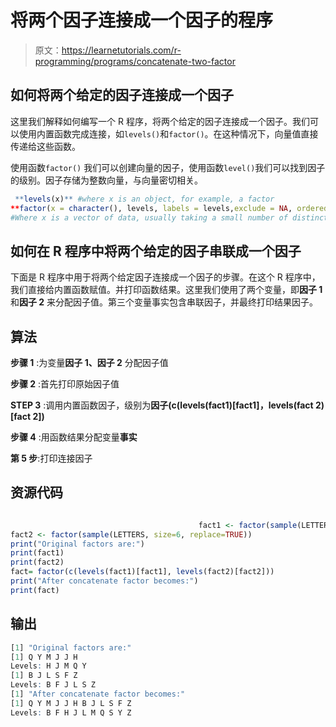 # 将两个因子连接成一个因子的程序

> 原文：<https://learnetutorials.com/r-programming/programs/concatenate-two-factor>

## 如何将两个给定的因子连接成一个因子

这里我们解释如何编写一个 R 程序，将两个给定的因子连接成一个因子。我们可以使用内置函数完成连接，如`levels()`和`factor()`。在这种情况下，向量值直接传递给这些函数。

使用函数`factor()` 我们可以创建向量的因子，使用函数`level()`我们可以找到因子的级别。因子存储为整数向量，与向量密切相关。

```r
 **levels(x)** #where x is an object, for example, a factor
**factor(x = character(), levels, labels = levels,exclude = NA, ordered = is.ordered(x), nmax = NA)** 
#Where x is a vector of data, usually taking a small number of distinct values 

```

## 如何在 R 程序中将两个给定的因子串联成一个因子

下面是 R 程序中用于将两个给定因子连接成一个因子的步骤。在这个 R 程序中，我们直接给内置函数赋值。并打印函数结果。这里我们使用了两个变量，即**因子 1** 和**因子 2** 来分配因子值。第三个变量事实包含串联因子，并最终打印结果因子。

## 算法

**步骤 1** :为变量**因子 1、因子 2** 分配因子值

**步骤 2** :首先打印原始因子值

**STEP 3** :调用内置函数因子，级别为**因子(c(levels(fact1)[fact1]，levels(fact 2)[fact 2])**

**步骤 4** :用函数结果分配变量**事实**

**第 5 步**:打印连接因子

## 资源代码

```r

                                          fact1 <- factor(sample(LETTERS, size=6, replace=TRUE))
fact2 <- factor(sample(LETTERS, size=6, replace=TRUE))
print("Original factors are:")
print(fact1)
print(fact2)
fact= factor(c(levels(fact1)[fact1], levels(fact2)[fact2]))
print("After concatenate factor becomes:")
print(fact)

```

## 输出

```r
[1] "Original factors are:"
[1] Q Y M J J H
Levels: H J M Q Y
[1] B J L S F Z
Levels: B F J L S Z
[1] "After concatenate factor becomes:"
[1] Q Y M J J H B J L S F Z
Levels: B F H J L M Q S Y Z 
```